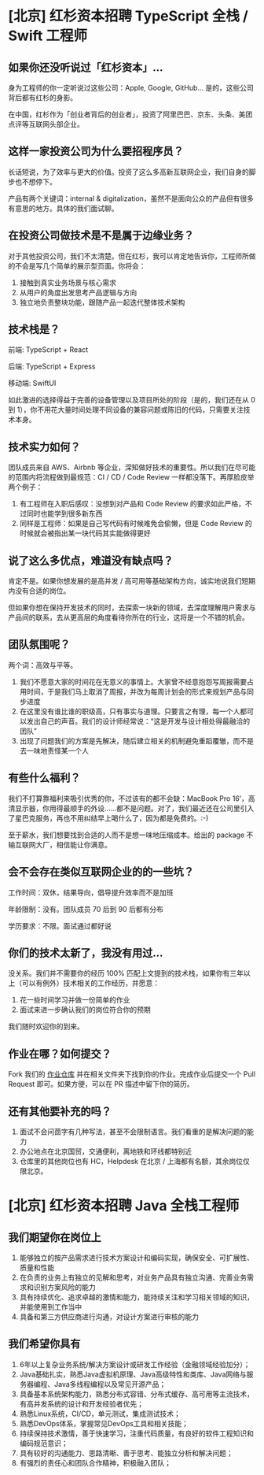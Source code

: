# [北京] 红杉资本招聘 TypeScript 全栈 / Swift 工程师

## 如果你还没听说过「红杉资本」...

身为工程师的你一定听说过这些公司：Apple, Google, GitHub... 是的，这些公司背后都有红杉的身影。

在中国，红杉作为「创业者背后的创业者」，投资了阿里巴巴、京东、头条、美团点评等互联网头部企业。

## 这样一家投资公司为什么要招程序员？

长话短说，为了效率与更大的价值。投资了这么多高新互联网企业，我们自身的脚步也不想停下。

产品有两个关键词：internal & digitalization，虽然不是面向公众的产品但有很多有意思的地方。具体的我们面试聊。

## 在投资公司做技术是不是属于边缘业务？

对于其他投资公司，我们不太清楚。但在红杉，我可以肯定地告诉你，工程师所做的不会是写几个简单的展示型页面。你将会：

1. 接触到真实业务场景与核心需求
2. 从用户的角度出发思考产品逻辑与方向
3. 独立地负责整块功能，跟随产品一起迭代整体技术架构

## 技术栈是？

前端: TypeScript + React

后端: TypeScript + Express

移动端: SwiftUI

如此激进的选择得益于完善的设备管理以及项目所处的阶段（是的，我们还在从 0 到 1），你不用花大量时间处理不同设备的兼容问题或陈旧的代码，只需要关注技术本身。

## 技术实力如何？

团队成员来自 AWS、Airbnb 等企业，深知做好技术的重要性。所以我们在尽可能的范围内将流程做到最规范：CI / CD / Code Review 一样都没落下。再厚脸皮举两个例子：

1. 有工程师在入职后感叹：没想到对产品和 Code Review 的要求如此严格，不过同时也能学到很多新东西
2. 同样是工程师：如果是自己写代码有时候难免会偷懒，但是 Code Review 的时候就会被指出某一块代码其实能做得更好

## 说了这么多优点，难道没有缺点吗？

肯定不是。如果你想发展的是高并发 / 高可用等基础架构方向，诚实地说我们短期内没有合适的岗位。

但如果你想在保持开发技术的同时，去探索一块新的领域，去深度理解用户需求与产品间的联系，去从更高层的角度看待你所在的行业，这将是一个不错的机会。

## 团队氛围呢？

两个词：高效与平等。

1. 我们不愿意大家的时间花在无意义的事情上。大家曾不经意抱怨写周报需要占用时间，于是我们马上取消了周报，并改为每周计划会的形式来规划产品与同步进度
2. 在这里没有谁比谁的职级高，只有事实与道理。只要言之有理，每一个人都可以发出自己的声音。我们的设计师经常说：“这是开发与设计相处得最融洽的团队”
3. 出现了问题我们的方案是先解决，随后建立相关的机制避免重蹈覆辙，而不是去一味地责怪某一个人

## 有些什么福利？

我们不打算靠福利来吸引优秀的你，不过该有的都不会缺：MacBook Pro 16’，高清显示器，你用得最顺手的外设……都不是问题。对了，我们最近还在公司里引入了星巴克服务，再也不用纠结早上喝什么了，因为都是免费的。:-)

至于薪水，我们想要找到合适的人而不是想一味地压缩成本。给出的 package 不输互联网大厂，相信能让你满意。

## 会不会存在类似互联网企业的的一些坑？

工作时间：双休，结果导向，倡导提升效率而不是加班

年龄限制：没有。团队成员 70 后到 90 后都有分布

学历要求：不限。面试通过都好说

## 你们的技术太新了，我没有用过...

没关系。我们并不需要你的经历 100% 匹配上文提到的技术栈，如果你有三年以上（可以有例外）技术相关的工作经历，并愿意：

1. 花一些时间学习并做一份简单的作业
2. 面试来进一步确认我们的岗位符合你的预期

我们随时欢迎你的到来。

## 作业在哪？如何提交？

Fork 我们的 [作业仓库](https://github.com/scdt-china/interview-assignments) 并在相关文件夹下找到你的作业。完成作业后提交一个 Pull Request 即可。如果方便，可以在 PR 描述中留下你的简历。

## 还有其他要补充的吗？

1. 面试不会问茴字有几种写法，甚至不会限制语言。我们看重的是解决问题的能力
2. 办公地点在北京国贸，交通便利，离地铁和环线都特别近
3. 仓库里的其他岗位也有 HC，Helpdesk 在北京 / 上海都有名额，其余岗位仅限北京。


# [北京] 红杉资本招聘 Java 全栈工程师


## 我们期望你在岗位上

1. 能够独立的按产品需求进行技术方案设计和编码实现，确保安全、可扩展性、质量和性能
2. 在负责的业务上有独立的见解和思考，对业务产品具有独立沟通、完善业务需求和识别方案风险的能力
3. 具有持续优化、追求卓越的激情和能力，能持续关注和学习相关领域的知识，并能使用到工作当中
4. 具备和第三方供应商进行沟通，对设计方案进行审核的能力


## 我们希望你具有

1. 6年以上复杂业务系统/解决方案设计或研发工作经验（金融领域经验加分）；
2. Java基础扎实，熟悉Java虚拟机原理、Java高级特性和类库、Java网络与服务器编程、Java多线程编程以及常见开源产品；
3. 具备基本系统架构能力，熟悉分布式容错、分布式缓存、高可用等主流技术，有高并发系统的设计和开发经验者优先；
4. 熟悉Linux系统，CI/CD，单元测试，集成测试技术；
5. 熟悉DevOps体系，掌握常见DevOps工具和相关技能；
6. 持续保持技术激情，善于快速学习，注重代码质量，有良好的软件工程知识和编码规范意识；
7. 具有较好的沟通能力、思路清晰、善于思考、能独立分析和解决问题；
8. 有强烈的责任心和团队合作精神，积极融入团队；

